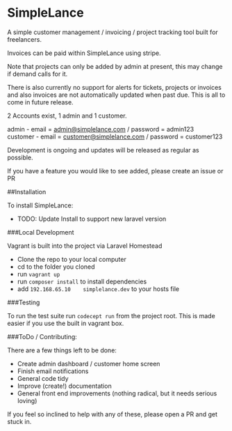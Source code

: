 SimpleLance
===========

A simple customer management / invoicing / project tracking tool built for freelancers.

Invoices can be paid within SimpleLance using stripe.

Note that projects can only be added by admin at present, this may change if demand calls for it.

There is also currently no support for alerts for tickets, projects or invoices and also invoices are not automatically
updated when past due.  This is all to come in future release.

2 Accounts exist, 1 admin and 1 customer.

admin - email = admin@simplelance.com / password = admin123 <br>
customer - email = customer@simplelance.com / password = customer123

Development is ongoing and updates will be released as regular as possible.

If you have a feature you would like to see added, please create an issue or PR

##Installation

To install SimpleLance:

- TODO: Update Install to support new laravel version

###Local Development

Vagrant is built into the project via Laravel Homestead

- Clone the repo to your local computer
- cd to the folder you cloned
- run ```vagrant up```
- run ```composer install``` to install dependencies
- add ```192.168.65.10    simplelance.dev``` to your hosts file

###Testing

To run the test suite run ```codecept run``` from the project root. This is made easier if you use the built in vagrant box.

###ToDo / Contributing:

There are a few things left to be done:

- Create admin dashboard / customer home screen
- Finish email notifications
- General code tidy
- Improve (create!) documentation
- General front end improvements (nothing radical, but it needs serious loving)

If you feel so inclined to help with any of these, please open a PR and get stuck in.
